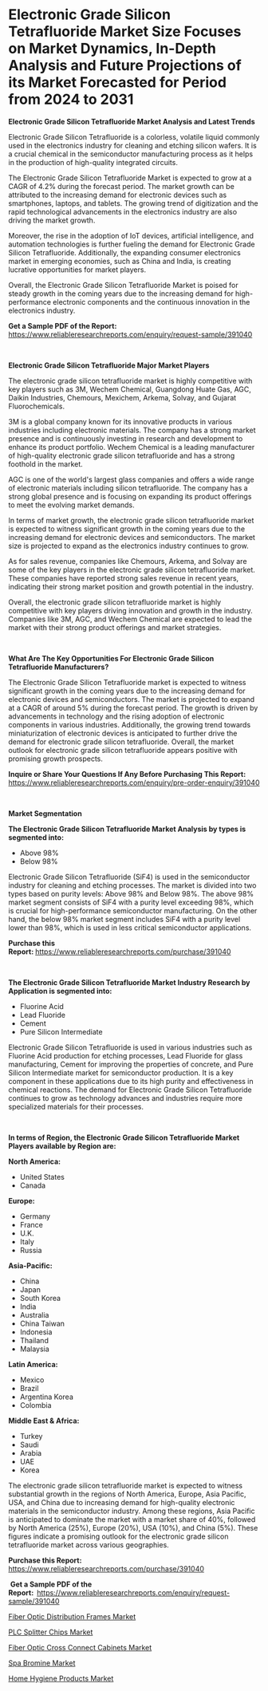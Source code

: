 <p><h1>Electronic Grade Silicon Tetrafluoride Market Size Focuses on Market Dynamics, In-Depth Analysis and Future Projections of its Market Forecasted for Period from 2024 to 2031</h1></p><p><strong>Electronic Grade Silicon Tetrafluoride Market Analysis and Latest Trends</strong></p>
<p><p>Electronic Grade Silicon Tetrafluoride is a colorless, volatile liquid commonly used in the electronics industry for cleaning and etching silicon wafers. It is a crucial chemical in the semiconductor manufacturing process as it helps in the production of high-quality integrated circuits.</p><p>The Electronic Grade Silicon Tetrafluoride Market is expected to grow at a CAGR of 4.2% during the forecast period. The market growth can be attributed to the increasing demand for electronic devices such as smartphones, laptops, and tablets. The growing trend of digitization and the rapid technological advancements in the electronics industry are also driving the market growth.</p><p>Moreover, the rise in the adoption of IoT devices, artificial intelligence, and automation technologies is further fueling the demand for Electronic Grade Silicon Tetrafluoride. Additionally, the expanding consumer electronics market in emerging economies, such as China and India, is creating lucrative opportunities for market players.</p><p>Overall, the Electronic Grade Silicon Tetrafluoride Market is poised for steady growth in the coming years due to the increasing demand for high-performance electronic components and the continuous innovation in the electronics industry.</p></p>
<p><strong>Get a Sample PDF of the Report:&nbsp;</strong> <a href="https://www.reliableresearchreports.com/enquiry/request-sample/391040">https://www.reliableresearchreports.com/enquiry/request-sample/391040</a></p>
<p>&nbsp;</p>
<p><strong>Electronic Grade Silicon Tetrafluoride Major Market Players</strong></p>
<p><p>The electronic grade silicon tetrafluoride market is highly competitive with key players such as 3M, Wechem Chemical, Guangdong Huate Gas, AGC, Daikin Industries, Chemours, Mexichem, Arkema, Solvay, and Gujarat Fluorochemicals. </p><p>3M is a global company known for its innovative products in various industries including electronic materials. The company has a strong market presence and is continuously investing in research and development to enhance its product portfolio. Wechem Chemical is a leading manufacturer of high-quality electronic grade silicon tetrafluoride and has a strong foothold in the market.</p><p>AGC is one of the world's largest glass companies and offers a wide range of electronic materials including silicon tetrafluoride. The company has a strong global presence and is focusing on expanding its product offerings to meet the evolving market demands. </p><p>In terms of market growth, the electronic grade silicon tetrafluoride market is expected to witness significant growth in the coming years due to the increasing demand for electronic devices and semiconductors. The market size is projected to expand as the electronics industry continues to grow.</p><p>As for sales revenue, companies like Chemours, Arkema, and Solvay are some of the key players in the electronic grade silicon tetrafluoride market. These companies have reported strong sales revenue in recent years, indicating their strong market position and growth potential in the industry.</p><p>Overall, the electronic grade silicon tetrafluoride market is highly competitive with key players driving innovation and growth in the industry. Companies like 3M, AGC, and Wechem Chemical are expected to lead the market with their strong product offerings and market strategies.</p></p>
<p>&nbsp;</p>
<p><strong>What Are The Key Opportunities For Electronic Grade Silicon Tetrafluoride Manufacturers?</strong></p>
<p><p>The Electronic Grade Silicon Tetrafluoride market is expected to witness significant growth in the coming years due to the increasing demand for electronic devices and semiconductors. The market is projected to expand at a CAGR of around 5% during the forecast period. The growth is driven by advancements in technology and the rising adoption of electronic components in various industries. Additionally, the growing trend towards miniaturization of electronic devices is anticipated to further drive the demand for electronic grade silicon tetrafluoride. Overall, the market outlook for electronic grade silicon tetrafluoride appears positive with promising growth prospects.</p></p>
<p><strong>Inquire or Share Your Questions If Any Before Purchasing This Report:</strong> <a href="https://www.reliableresearchreports.com/enquiry/pre-order-enquiry/391040">https://www.reliableresearchreports.com/enquiry/pre-order-enquiry/391040</a></p>
<p>&nbsp;</p>
<p><strong>Market Segmentation</strong></p>
<p><strong>The Electronic Grade Silicon Tetrafluoride Market Analysis by types is segmented into:</strong></p>
<p><ul><li>Above 98%</li><li>Below 98%</li></ul></p>
<p><p>Electronic Grade Silicon Tetrafluoride (SiF4) is used in the semiconductor industry for cleaning and etching processes. The market is divided into two types based on purity levels: Above 98% and Below 98%. The above 98% market segment consists of SiF4 with a purity level exceeding 98%, which is crucial for high-performance semiconductor manufacturing. On the other hand, the below 98% market segment includes SiF4 with a purity level lower than 98%, which is used in less critical semiconductor applications.</p></p>
<p><strong>Purchase this Report:&nbsp;</strong><a href="https://www.reliableresearchreports.com/purchase/391040">https://www.reliableresearchreports.com/purchase/391040</a></p>
<p>&nbsp;</p>
<p><strong>The Electronic Grade Silicon Tetrafluoride Market Industry Research by Application is segmented into:</strong></p>
<p><ul><li>Fluorine Acid</li><li>Lead Fluoride</li><li>Cement</li><li>Pure Silicon Intermediate</li></ul></p>
<p><p>Electronic Grade Silicon Tetrafluoride is used in various industries such as Fluorine Acid production for etching processes, Lead Fluoride for glass manufacturing, Cement for improving the properties of concrete, and Pure Silicon Intermediate market for semiconductor production. It is a key component in these applications due to its high purity and effectiveness in chemical reactions. The demand for Electronic Grade Silicon Tetrafluoride continues to grow as technology advances and industries require more specialized materials for their processes.</p></p>
<p>&nbsp;</p>
<p><strong>In terms of Region, the Electronic Grade Silicon Tetrafluoride Market Players available by Region are:</strong></p>
<p>
    <p> <strong> North America: </strong>
        <ul>
            <li>United States</li>
            <li>Canada</li>
        </ul>
        </p> 
    <p> <strong> Europe: </strong>
        <ul>
            <li>Germany</li>
            <li>France</li>
            <li>U.K.</li>
            <li>Italy</li>
            <li>Russia</li>
        </ul>
        </p> 
    <p> <strong> Asia-Pacific: </strong>
        <ul>
            <li>China</li>
            <li>Japan</li>
            <li>South Korea</li>
            <li>India</li>
            <li>Australia</li>
            <li>China Taiwan</li>
            <li>Indonesia</li>
            <li>Thailand</li>
            <li>Malaysia</li>
        </ul>
        </p> 
    <p> <strong> Latin America: </strong>
        <ul>
            <li>Mexico</li>
            <li>Brazil</li>
            <li>Argentina Korea</li>
            <li>Colombia</li>
        </ul>
        </p> 
    <p> <strong> Middle East & Africa: </strong>
        <ul>
            <li>Turkey</li>
            <li>Saudi</li>
            <li>Arabia</li>
            <li>UAE</li>
            <li>Korea</li>
        </ul>
    </p>
    </p>
<p><p>The electronic grade silicon tetrafluoride market is expected to witness substantial growth in the regions of North America, Europe, Asia Pacific, USA, and China due to increasing demand for high-quality electronic materials in the semiconductor industry. Among these regions, Asia Pacific is anticipated to dominate the market with a market share of 40%, followed by North America (25%), Europe (20%), USA (10%), and China (5%). These figures indicate a promising outlook for the electronic grade silicon tetrafluoride market across various geographies.</p></p>
<p><strong>Purchase this Report: </strong><a href="https://www.reliableresearchreports.com/purchase/391040">https://www.reliableresearchreports.com/purchase/391040</a></p>
<p>&nbsp;<strong>Get a Sample PDF of the Report:&nbsp;&nbsp;</strong><a href="https://www.reliableresearchreports.com/enquiry/request-sample/391040">https://www.reliableresearchreports.com/enquiry/request-sample/391040</a></p>
<p><strong></strong></p>
<p><p><a href="https://extreme-scabiosa-c81.notion.site/Fiber-Optic-Distribution-Frames-Market-Analysis-and-Market-Size-Global-Industry-Overview-Market-Se-817234b40dc84a7e96a6764faa321cab">Fiber Optic Distribution Frames Market</a></p><p><a href="https://carnation-joke-41f.notion.site/PLC-Splitter-Chips-Market-Research-Report-Provides-Critical-Insights-that-can-help-Shape-Business-De-64f5fe659cea403aaf7d2e5cea8b304b">PLC Splitter Chips Market</a></p><p><a href="https://adventurous-uranium-ef9.notion.site/Insights-into-Fiber-Optic-Cross-Connect-Cabinets-Market-Size-Analysing-Market-Share-Trends-and-Gr-97f0ce65d7b94e7d8d80ffcc9c66f5ee">Fiber Optic Cross Connect Cabinets Market</a></p><p><a href="https://view.publitas.com/reportprime-1/spa-bromine-market-size-reflecting-a-forecast-till-2031-market-by-type-by-application-and-by-geography/">Spa Bromine Market</a></p><p><a href="https://view.publitas.com/reportprime-1/home-hygiene-products-market-research-report-provides-thorough-industry-overview-which-offers-an-in-depth-analysis-of-product-trends-and-new-market-divisions/">Home Hygiene Products Market</a></p></p>
